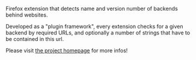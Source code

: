 Firefox extension that detects name and version number of backends behind websites.

Developed as a "plugin framework", every extension checks for a given backend by required URLs, and optionally a number of strings that have to be contained in this url.

Please visit <a href='http://www.backendinfo.com'>the project homepage</a> for more infos!